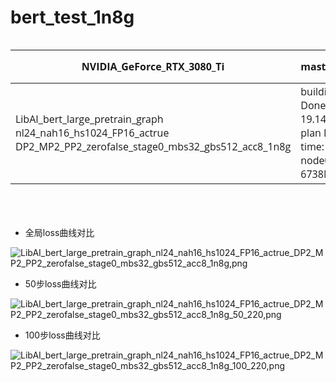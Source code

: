 # bert_test_1n8g
<html>
<body>
<!--StartFragment--><!DOCTYPE html><figure class="md-table-fig md-expand md-focus" cid="n39" mdtype="table" style="box-sizing: border-box; margin: 1.2em 0px; overflow-x: auto; max-width: calc(100% + 16px); padding: 0px; cursor: default; color: rgb(51, 51, 51); font-family: &quot;Open Sans&quot;, &quot;Clear Sans&quot;, &quot;Helvetica Neue&quot;, Helvetica, Arial, &quot;Segoe UI Emoji&quot;, sans-serif; font-size: 16px; font-style: normal; font-variant-ligatures: normal; font-variant-caps: normal; font-weight: 400; letter-spacing: normal; orphans: 2; text-align: start; text-indent: 0px; text-transform: none; white-space: normal; widows: 2; word-spacing: 0px; -webkit-text-stroke-width: 0px; text-decoration-thickness: initial; text-decoration-style: initial; text-decoration-color: initial;">

NVIDIA_GeForce_RTX_3080_Ti | master@59b64db | rank_per_process @59b64db | naive@59b64db
-- | -- | -- | --
LibAI_bert_large_pretrain_graph nl24_nah16_hs1024_FP16_actrue DP2_MP2_PP2_zerofalse_stage0_mbs32_gbs512_acc8_1n8g | building graph Done! Cost time: 19.14s.    building plan Done! Cost time: 18.08s. node0 : 6029-6738MIB | building plan Done! Cost time: 17.91s. building graph Done! Cost time: 18.9 s. node0 :  6026-6728MIB | building plan Done! Cost time: 18.14s.   building graph Done! Cost time: 18.99s.   node0 : 6598-6728MIB

</figure><br class="Apple-interchange-newline"><!--EndFragment-->
</body>
</html>


- 全局loss曲线对比

![LibAI_bert_large_pretrain_graph_nl24_nah16_hs1024_FP16_actrue_DP2_MP2_PP2_zerofalse_stage0_mbs32_gbs512_acc8_1n8g,png](https://user-images.githubusercontent.com/86536994/229665268-7308888f-6009-4134-84e7-32c8df7cbcd2.png)

- 50步loss曲线对比

![LibAI_bert_large_pretrain_graph_nl24_nah16_hs1024_FP16_actrue_DP2_MP2_PP2_zerofalse_stage0_mbs32_gbs512_acc8_1n8g_50_220,png](https://user-images.githubusercontent.com/86536994/229665753-0ffc2f22-b413-483f-b7e7-c016341da707.png)
- 100步loss曲线对比

![LibAI_bert_large_pretrain_graph_nl24_nah16_hs1024_FP16_actrue_DP2_MP2_PP2_zerofalse_stage0_mbs32_gbs512_acc8_1n8g_100_220,png](https://user-images.githubusercontent.com/86536994/229665787-89d524f7-70af-48d4-bd47-a5a363ce3a36.png)
